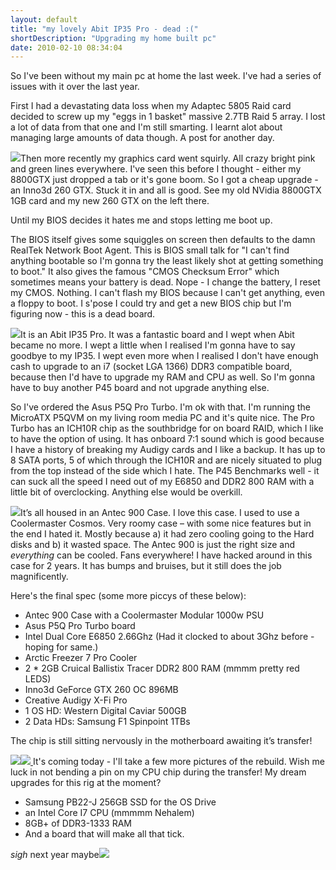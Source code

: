 ```yaml
---
layout: default
title: "my lovely Abit IP35 Pro - dead :("
shortDescription: "Upgrading my home built pc"
date: 2010-02-10 08:34:04
---
```

So I've been without my main pc at home the last week. I've had a series of issues with it over the last year.

First I had a devastating data loss when my Adaptec 5805 Raid card decided to screw up my "eggs in 1 basket" massive 2.7TB Raid 5 array. I lost a lot of data from that one and I'm still smarting. I learnt alot about managing large amounts of data though. A post for another day.

![](/assets/images/gfx_thumb.jpg)Then more recently my graphics card went squirly. All crazy bright pink and green lines everywhere. I've seen this before I thought - either my 8800GTX just dropped a tab or it's gone boom. So I got a cheap upgrade - an Inno3d 260 GTX. Stuck it in and all is good. See my old NVidia 8800GTX 1GB card and my new 260 GTX on the left there.

Until my BIOS decides it hates me and stops letting me boot up.

The BIOS itself gives some squiggles on screen then defaults to the damn RealTek Network Boot Agent. This is BIOS small talk for "I can't find anything bootable so I'm gonna try the least likely shot at getting something to boot." It also gives the famous "CMOS Checksum Error" which sometimes means your battery is dead. Nope - I change the battery, I reset my CMOS. Nothing. I can't flash my BIOS because I can't get anything, even a floppy to boot. I s'pose I could try and get a new BIOS chip but I'm figuring now - this is a dead board.

![](/assets/images/mboard_thumb.jpg)It is an Abit IP35 Pro. It was a fantastic board and I wept when Abit became no more. I wept a little when I realised I'm gonna have to say goodbye to my IP35. I wept even more when I realised I don't have enough cash to upgrade to an i7 (socket LGA 1366) DDR3 compatible board, because then I'd have to upgrade my RAM and CPU as well. So I'm gonna have to buy another P45 board and not upgrade anything else.

So I've ordered the Asus P5Q Pro Turbo. I'm ok with that. I'm running the MicroATX P5QVM on my living room media PC and it's quite nice. The Pro Turbo has an ICH10R chip as the southbridge for on board RAID, which I like to have the option of using. It has onboard 7:1 sound which is good because I have a history of breaking my Audigy cards and I like a backup. It has up to 8 SATA ports, 5 of which through the ICH10R and are nicely situated to plug from the top instead of the side which I hate. The P45 Benchmarks well - it can suck all the speed I need out of my E6850 and DDR2 800 RAM with a little bit of overclocking. Anything else would be overkill.

![](/assets/images/case_thumb.jpg)It&rsquo;s all housed in an Antec 900 Case. I love this case. I used to use a Coolermaster Cosmos. Very roomy case &ndash; with some nice features but in the end I hated it. Mostly because a) it had zero cooling going to the Hard disks and b) it wasted space. The Antec 900 is just the right size and *everything* can be cooled. Fans everywhere! I have hacked around in this case for 2 years. It has bumps and bruises, but it still does the job magnificently.

Here's the final spec (some more piccys of these below):

*   Antec 900 Case with a Coolermaster Modular 1000w PSU
*   Asus P5Q Pro Turbo board
*   Intel Dual Core E6850 2.66Ghz (Had it clocked to about 3Ghz before - hoping for same.)
*   Arctic Freezer 7 Pro Cooler
*   2 * 2GB Cruical Ballistix Tracer DDR2 800 RAM (mmmm pretty red LEDS)
*   Inno3d GeForce GTX 260 OC 896MB
*   Creative Audigy X-Fi Pro
*   1 OS HD: Western Digital Caviar 500GB
*   2 Data HDs: Samsung F1 Spinpoint 1TBs

The chip is still sitting nervously in the motherboard awaiting it&rsquo;s transfer!

[![](/assets/images/hs_thumb.jpg)![](/assets/images/ram_thumb.jpg)
](http://www.nickmeldrum.com/img/blog/mylovelyAbitIP35Prodead_9EEC/hds.jpg) It's coming today - I'll take a few more pictures of the rebuild. Wish me luck in not bending a pin on my CPU chip during the transfer!  My dream upgrades for this rig at the moment?

*   Samsung PB22-J 256GB SSD for the OS Drive
*   an Intel Core I7 CPU (mmmmm Nehalem)
*   8GB+ of DDR3-1333 RAM
*   And a board that will make all that tick.

*sigh* next year maybe![](http://technorati.com/tags/pcs)
